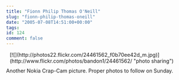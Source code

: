 ```yaml
---
title: "Fionn Philip Thomas O'Neill"
slug: "fionn-philip-thomas-oneill"
date: "2005-07-08T14:51:00+00:00"
tags:
id: 124
comment: false
---
```


<div style="clear:both;"></div><div style="float: right; margin-left: 10px; margin-bottom: 10px;"> [![](http://photos22.flickr.com/24461562_f0b70ee42d_m.jpg)](http://www.flickr.com/photos/bandon1/24461562/ "photo sharing")
<span style="margin-top: 0px;font-size:0;" >  [image021.jpg](http://www.flickr.com/photos/bandon1/24461562/) 
 Originally uploaded by [bandon1](http://www.flickr.com/people/bandon1/). </span></div>

Another Nokia Crap-Cam picture. Proper photos to follow on Sunday.<div style="clear:both; padding-bottom: 0.25em;"></div>
